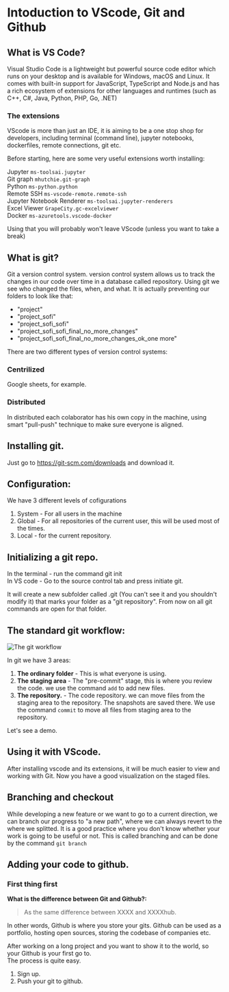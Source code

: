 # Intoduction to VScode, Git and Github

## What is VS Code?
Visual Studio Code is a lightweight but powerful source code editor which runs on your desktop and is available for Windows, macOS and Linux. It comes with built-in support for JavaScript, TypeScript and Node.js and has a rich ecosystem of extensions for other languages and runtimes (such as C++, C#, Java, Python, PHP, Go, .NET)

### The extensions
VScode is more than just an IDE, it is aiming to be a one stop shop for developers, including terminal (command line), jupyter notebooks, dockerfiles, remote connections, git etc.

Before starting, here are some very useful extensions worth installing:

Jupyter `ms-toolsai.jupyter` <br>
Git graph `mhutchie.git-graph`<br>
Python `ms-python.python`<br>
Remote SSH `ms-vscode-remote.remote-ssh`<br>
Jupyter Notebook Renderer `ms-toolsai.jupyter-renderers` <br>
Excel Viewer `GrapeCity.gc-excelviewer`<br>
Docker `ms-azuretools.vscode-docker`<br>

Using that you will probably won't leave VScode (unless you want to take a break)

## What is git?

Git a version control system.
version control system allows us to track the changes in our code over time in a database called repository. Using git we see who changed the files, when, and what.
It is actually preventing our folders to look like that:
- "project"
- "project_sofi"
- "project_sofi_sofi"
- "project_sofi_sofi_final_no_more_changes"
- "project_sofi_sofi_final_no_more_changes_ok_one more"

There are two different types of version control systems:
### <b>Centrilized</b>
Google sheets, for example.

### <b>Distributed</b>

In distributed each colaborator has his own copy in the machine, using smart "pull-push" technique to make sure everyone is aligned.

## Installing git.
Just go to https://git-scm.com/downloads and download it.

## Configuration:
We have 3 different levels of cofigurations
1. System - For all users in the machine
2. Global - For all repositories of the current user, this will be used most of the times.
3. Local - for the current repository. 

## Initializing a git repo.
In the terminal - run the command git init<br>
In VS code - Go to the source control tab and press initiate git.<br>

It will create a new subfolder called .git (You can't see it and you shouldn't modify it) that marks your folder as a "git repository". From now on all git commands are open for that folder.


## The standard git workflow:

![The git workflow](images/github_workflow_1.jpg)

In git we have 3 areas:
1. **The ordinary folder** - This is what everyone is using. 
2. **The staging area** - The "pre-commit" stage, this is where you review the code. we use the command `add` to add new files.
3. **The repository.** - The code repository. we can move files from the staging area to the repository. The snapshots are saved there. We use the command `commit` to move all files from staging area to the repository.

Let's see a demo.

## Using it with VScode.
After installing vscode and its extensions, it will be much easier to view and working with Git. Now you have a good visualization on the staged files.

## Branching and checkout
While developing a new feature or we want to go to a current direction, we can branch our progress to "a new path", where we can always revert to the where we splitted. It is a good practice where you don't know whether your work is going to be useful or not. This is called branching and can be done by the command `git branch`

## Adding your code to github.

### First thing first
<b>What is the difference between Git and Github?:</b>
<br> 

> As the same difference between XXXX and XXXXhub.

In other words, Github is where you store your gits. Github can be used as a portfolio, hosting open sources, storing the codebase of companies etc. 

After working on a long project and you want to show it to the world, so your Github is your first go to.<br>
The process is quite easy.

1. Sign up.
2. Push your git to github.